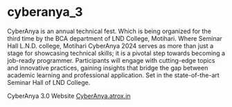 # cyberanya_3
CyberAnya is an annual technical fest. Which is being organized for the third time by the BCA department of LND College, Motihari.  Where Seminar Hall L.N.D. college, Motihari  CyberAnya 2024 serves as more than just a stage for showcasing technical skills; it is a pivotal step towards becoming a job-ready programmer. Participants will engage with cutting-edge topics and innovative practices, gaining insights that bridge the gap between academic learning and professional application. Set in the state-of-the-art Seminar Hall of LND College.

CyberAnya 3.0 Website 
[CyberAnya.atrox.in](https://cyberanya.atrox.in)
